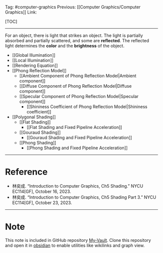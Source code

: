 Tag: #computer-graphics 
Previous: [[Computer Graphics/Computer Graphics]]
Link: 

[TOC]

---

For an object, there is light that strikes an object. The light is partially absorbed and partially scattered, and some are **reflected**. The reflected light determines the **color** and the **brightness** of the object.

- [[Global Illumination]]
- [[Local Illumination]]
- [[Rendering Equation]]
- [[Phong Reflection Model]]
	- [[Ambient Component of Phong Reflection Model|Ambient component]]
	- [[Diffuse Component of Phong Reflection Model|Diffuse component]]
	- [[Specular Component of Phong Reflection Model|Specular component]]
		- [[Shininess Coefficient of Phong Reflection Model|Shininess coefficient]]
- [[Polygonal Shading]]
	- [[Flat Shading]]
		- [[Flat Shading and Fixed Pipeline Acceleration]]
	- [[Gouraud Shading]]
		- [[Gouraud Shading and Fixed Pipeline Acceleration]]
	- [[Phong Shading]]
		- [[Phong Shading and Fixed Pipeline Acceleration]]

---

# Reference

- 林奕成. “Introduction to Computer Graphics, Ch5 Shading.” NYCU EC114[GF], October 16, 2023.
- 林奕成. “Introduction to Computer Graphics, Ch5 Shading Part 3.” NYCU EC114[GF], October 23, 2023.

---

# Note

This note is included in GitHub repository [My-Vault](https://github.com/LittleD3092/My-Vault.git). Clone this repository and open it in [obsidian](https://obsidian.md/) to enable utilities like wikilinks and graph view.